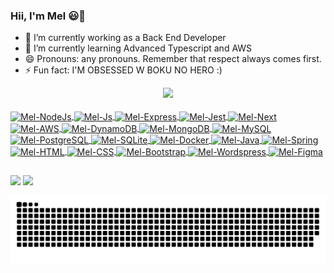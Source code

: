 ### Hii, I'm Mel 😃👋

- 🔭 I’m currently working as a Back End Developer
- 🌱 I’m currently learning Advanced Typescript and AWS 
- 😄 Pronouns: any pronouns. Remember that respect always comes first.
- ⚡ Fun fact: I'M OBSESSED W BOKU NO HERO :)

<div align="center">
  <a href="https://github.com/melissalopes">
  <img height="165em" src="https://github-readme-stats.vercel.app/api/top-langs/?username=melissalopes&layout=compact&langs_count=7&theme=tokyonight"/>
</div>
<div style="display: inline_block"><br>
  <img align="center" alt="Mel-NodeJs" height="30" width="90" src="https://img.shields.io/badge/Node.js-43853D?style=for-the-badge&logo=node.js&logoColor=white">
  <img align="center" alt="Mel-Js" height="30" width="100" src="https://img.shields.io/badge/JavaScript-F7DF1E?style=for-the-badge&logo=javascript&logoColor=black">
  <img align="center" alt="Mel-Express" height="30" width="100" src="https://img.shields.io/badge/Express%20js-000000?style=for-the-badge&logo=express&logoColor=white"> 
  <img align="center" alt="Mel-Jest" height="30" width="60" src="https://img.shields.io/badge/Jest-C21325?style=for-the-badge&logo=jest&logoColor=white"> 
  <img align="center" alt="Mel-Next" height="30" width="60" src="https://img.shields.io/badge/next%20js-000000?style=for-the-badge&logo=nextdotjs&logoColor=white"> 
  <img align="center" alt="Mel-AWS" height="30" width="120" src="https://img.shields.io/badge/Amazon_AWS-FF9900?style=for-the-badge&logo=amazonaws&logoColor=white">
  <img align="center" alt="Mel-DynamoDB" height="30" width="150" src="https://img.shields.io/badge/Amazon%20DynamoDB-4053D6?style=for-the-badge&logo=Amazon%20DynamoDB&logoColor=white">
  <img align="center" alt="Mel-MongoDB" height="30" width="120" src="https://img.shields.io/badge/MongoDB-4EA94B?style=for-the-badge&logo=mongodb&logoColor=white">
  <img align="center" alt="Mel-MySQL" height="30" width="80" src="https://img.shields.io/badge/MySQL-00000F?style=for-the-badge&logo=mysql&logoColor=white">
  <img align="center" alt="Mel-PostgreSQL" height="30" width="100" src="https://img.shields.io/badge/PostgreSQL-316192?style=for-the-badge&logo=postgresql&logoColor=white">
  <img align="center" alt="Mel-SQLite" height="30" width="80" src="https://img.shields.io/badge/Sqlite-003B57?style=for-the-badge&logo=sqlite&logoColor=white">
  <img align="center" alt="Mel-Docker" height="30" width="80" src="https://img.shields.io/badge/Docker-2CA5E0?style=for-the-badge&logo=docker&logoColor=white">
  <img align="center" alt="Mel-Java" height="30" width="60" src="https://img.shields.io/badge/Java-ED8B00?style=for-the-badge&logo=java&logoColor=white">
  <img align="center" alt="Mel-Spring" height="30" width="80" src="https://img.shields.io/badge/Spring-6DB33F?style=for-the-badge&logo=spring&logoColor=white">
  <img align="center" alt="Mel-HTML" height="30" width="80" src="https://img.shields.io/badge/HTML5-E34F26?style=for-the-badge&logo=html5&logoColor=white">
  <img align="center" alt="Mel-CSS" height="30" width="80" src="https://img.shields.io/badge/CSS3-1572B6?style=for-the-badge&logo=css3&logoColor=white">
  <img align="center" alt="Mel-Bootstrap" height="30" width="100" src="https://img.shields.io/badge/Bootstrap-563D7C?style=for-the-badge&logo=bootstrap&logoColor=white">
  <img align="center" alt="Mel-Wordspress" height="30" width="100" src="https://img.shields.io/badge/Wordpress-21759B?style=for-the-badge&logo=wordpress&logoColor=white">
  <img align="center" alt="Mel-Figma" height="30" width="80" src="https://img.shields.io/badge/Figma-F24E1E?style=for-the-badge&logo=figma&logoColor=white">
</div>
  
  ##
 
<div> 
  <a href = "mailto:mel.melissa.lopg@gmail.com"><img src="https://img.shields.io/badge/-Gmail-%23333?style=for-the-badge&logo=gmail&logoColor=white" target="_blank"></a>
  <a href="https://www.linkedin.com/in/melissa-lopes-gouveia-834bb01b0" target="_blank"><img src="https://img.shields.io/badge/-LinkedIn-%230077B5?style=for-the-badge&logo=linkedin&logoColor=white" target="_blank"></a> 
  
  ![Snake animation](https://github.com/melissalopes/melissalopes/blob/output/github-contribution-grid-snake.svg)
</div>
